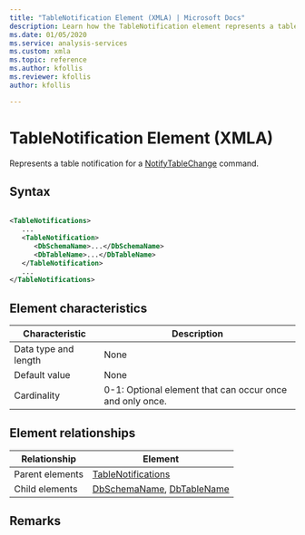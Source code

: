 ```yaml
---
title: "TableNotification Element (XMLA) | Microsoft Docs"
description: Learn how the TableNotification element represents a table notification for a NotifyTableChange command.
ms.date: 01/05/2020
ms.service: analysis-services
ms.custom: xmla
ms.topic: reference
ms.author: kfollis
ms.reviewer: kfollis
author: kfollis

---
```

# TableNotification Element (XMLA)

  Represents a table notification for a [NotifyTableChange](../xml-elements-commands/notifytablechange-element-xmla.md) command.  
  
## Syntax  
  
```xml  
  
<TableNotifications>  
   ...  
   <TableNotification>  
      <DbSchemaName>...</DbSchemaName>  
      <DbTableName>...</DbTableName>  
   </TableNotification>  
   ...  
</TableNotifications>  
```  
  
## Element characteristics  
  
|Characteristic|Description|  
|--------------------|-----------------|  
|Data type and length|None|  
|Default value|None|  
|Cardinality|0-1: Optional element that can occur once and only once.|  
  
## Element relationships  
  
|Relationship|Element|  
|------------------|-------------|  
|Parent elements|[TableNotifications](../xml-elements-properties/tablenotifications-element-xmla.md)|  
|Child elements|[DbSchemaName](../xml-elements-properties/dbschemaname-element-xmla.md), [DbTableName](../xml-elements-properties/dbtablename-element-xmla.md)|  
  
## Remarks  
